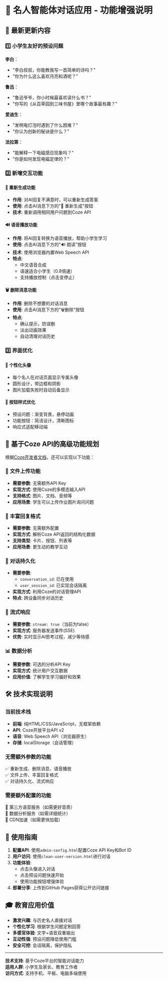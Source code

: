 # 📱 名人智能体对话应用 - 功能增强说明

## 🎯 **最新更新内容**

### 1️⃣ **小学生友好的预设问题**

**李白**：
- "李白叔叔，你能教我写一首简单的诗吗？"
- "你为什么这么喜欢月亮和酒呢？"

**鲁迅**：
- "鲁迅爷爷，你小时候最喜欢读什么书？"
- "你写的《从百草园到三味书屋》里哪个故事最有趣？"

**爱迪生**：
- "发明电灯泡时遇到了什么困难？"
- "你认为创新的秘诀是什么？"

**法拉第**：
- "能解释一下电磁感应现象吗？"
- "你是如何发现电磁定律的？"

### 2️⃣ **新增交互功能**

#### 🔄 **重新生成功能**
- **作用**: 对AI回复不满意时，可以重新生成答案
- **使用**: 点击AI消息下方的"🔄 重新生成"按钮
- **技术**: 重新调用相同用户问题到Coze API

#### 🔊 **语音播放功能**
- **作用**: 将AI回复转换为语音播放，帮助小学生学习
- **使用**: 点击AI消息下方的"🔊 朗读"按钮
- **技术**: 使用浏览器内置Web Speech API
- **特点**: 
  - 中文语音合成
  - 语速适合小学生（0.8倍速）
  - 支持播放控制（点击变停止）

#### 🗑️ **删除消息功能**
- **作用**: 删除不想要的对话消息
- **使用**: 点击AI消息下方的"🗑️删除"按钮
- **特点**: 
  - 确认提示，防误删
  - 淡出动画效果
  - 自动清理对话历史

### 3️⃣ **界面优化**

#### 👤 **个性化头像**
- 每个名人在对话页面显示专属头像
- 圆形设计，带边框和阴影
- 图片加载失败时自动后备显示

#### 🎨 **按钮样式优化**
- 预设问题：渐变背景，悬停动画
- 功能按钮：简洁设计，清晰图标
- 响应式适配移动端

## 🚀 **基于Coze API的高级功能规划**

根据[Coze开发者文档](https://www.coze.cn/open/docs/developer_guides/create_bot)，还可以实现以下功能：

### 📁 **文件上传功能**
- **需要参数**: 无需额外API Key
- **实现方式**: 使用Coze的多模态输入API
- **支持格式**: 图片、文档、音频等
- **应用场景**: 学生可以上传作业图片询问问题

### 🎨 **丰富回复格式**
- **需要参数**: 无需额外配置
- **实现方式**: 解析Coze API返回的结构化数据
- **支持类型**: 卡片、按钮、列表等
- **应用场景**: 更生动的教学互动

### 💾 **对话持久化**
- **需要参数**: 
  - `conversation_id`: 已在使用
  - `user_session_id`: 已实现会话隔离
- **实现方式**: 利用Coze的对话管理API
- **特点**: 跨设备同步对话历史

### 🔄 **流式响应**
- **需要参数**: `stream: true`（当前为false）
- **实现方式**: 服务器发送事件(SSE)
- **优势**: 实时显示AI思考过程，减少等待感

### 📊 **数据分析**
- **需要参数**: 可选的分析API Key
- **实现方式**: 统计用户交互数据
- **应用价值**: 了解学生学习偏好和效果

## 🛠️ **技术实现说明**

### 当前技术栈
- **前端**: 纯HTML/CSS/JavaScript，无框架依赖
- **API**: Coze开放平台API v2
- **语音**: Web Speech API（浏览器原生）
- **存储**: localStorage（会话管理）

### 无需额外参数的功能
✅ 重新生成、删除消息、语音播放  
✅ 文件上传、丰富回复格式  
✅ 对话持久化、流式响应  

### 需要额外配置的功能
🔧 第三方语音服务（如需更好音质）  
🔧 数据分析服务（如需详细统计）  
🔧 CDN加速（如需更快加载）  

## 📱 **使用指南**

1. **配置API**: 使用`admin-config.html`配置Coze API Key和Bot ID
2. **用户访问**: 使用`clean-user-version.html`进行对话
3. **功能体验**: 
   - 点击头像进入对话
   - 点击预设问题快速开始
   - 使用功能按钮增强体验
4. **部署分享**: 上传到GitHub Pages获得公开访问链接

## 🎓 **教育应用价值**

- **激发兴趣**: 与历史名人直接对话
- **个性化学习**: 根据学生问题定制回答
- **多感官体验**: 文字+语音双重输出
- **互动性强**: 预设问题降低使用门槛
- **安全可控**: 会话隔离，保护隐私

---

**技术支持**: 基于Coze平台的智能对话能力  
**适用人群**: 小学生及家长、教育工作者  
**访问方式**: 支持手机、平板、电脑多端使用 